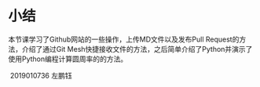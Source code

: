 # 小结

本节课学习了Github网站的一些操作，上传MD文件以及发布Pull Request的方法，介绍了通过Git Mesh快捷接收文件的方法，之后简单介绍了Python并演示了使用Python编程计算圆周率的的方法。

​                                                                                                                                                             2019010736 左鹏钰